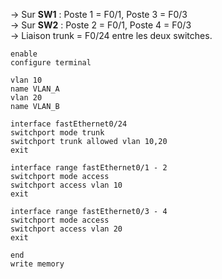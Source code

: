 → Sur **SW1** : Poste 1 = F0/1, Poste 3 = F0/3  
→ Sur **SW2** : Poste 2 = F0/1, Poste 4 = F0/3  
→ Liaison trunk = F0/24 entre les deux switches.

```
enable
configure terminal

vlan 10
name VLAN_A
vlan 20
name VLAN_B

interface fastEthernet0/24
switchport mode trunk
switchport trunk allowed vlan 10,20
exit

interface range fastEthernet0/1 - 2
switchport mode access
switchport access vlan 10
exit

interface range fastEthernet0/3 - 4
switchport mode access
switchport access vlan 20
exit

end
write memory
```


